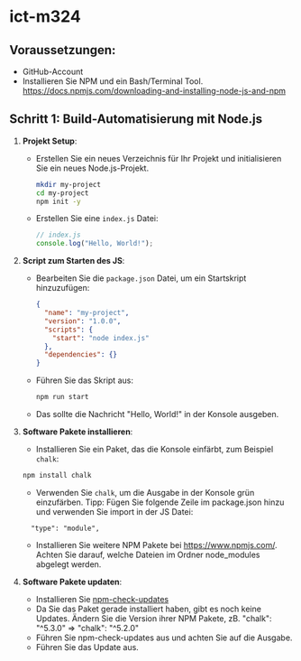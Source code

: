 # ict-m324

## Voraussetzungen:

- GitHub-Account
- Installieren Sie NPM und ein Bash/Terminal Tool.
  https://docs.npmjs.com/downloading-and-installing-node-js-and-npm

## Schritt 1: Build-Automatisierung mit Node.js

1. **Projekt Setup**:

   - Erstellen Sie ein neues Verzeichnis für Ihr Projekt und initialisieren Sie ein neues Node.js-Projekt.
     ```bash
     mkdir my-project
     cd my-project
     npm init -y
     ```
   - Erstellen Sie eine `index.js` Datei:
     ```javascript
     // index.js
     console.log("Hello, World!");
     ```

2. **Script zum Starten des JS**:

   - Bearbeiten Sie die `package.json` Datei, um ein Startskript hinzuzufügen:
     ```json
     {
       "name": "my-project",
       "version": "1.0.0",
       "scripts": {
         "start": "node index.js"
       },
       "dependencies": {}
     }
     ```
   - Führen Sie das Skript aus:
     ```bash
     npm run start
     ```
   - Das sollte die Nachricht "Hello, World!" in der Konsole ausgeben.

3. **Software Pakete installieren**:

   - Installieren Sie ein Paket, das die Konsole einfärbt, zum Beispiel `chalk`:

   ```bash
   npm install chalk
   ```

   - Verwenden Sie `chalk`, um die Ausgabe in der Konsole grün einzufärben. Tipp: Fügen Sie folgende Zeile im package.json hinzu und verwenden Sie import in der JS Datei:

   ```
     "type": "module",
   ```

   - Installieren Sie weitere NPM Pakete bei https://www.npmjs.com/. Achten Sie darauf, welche Dateien im Ordner node_modules abgelegt werden.

4. **Software Pakete updaten**:

   - Installieren Sie [npm-check-updates](https://www.npmjs.com/package/npm-check-updates)
   - Da Sie das Paket gerade installiert haben, gibt es noch keine Updates. Ändern Sie die Version ihrer NPM Pakete, zB.
     "chalk": "^5.3.0" => "chalk": "^5.2.0"
   - Führen Sie npm-check-updates aus und achten Sie auf die Ausgabe.
   - Führen Sie das Update aus.
